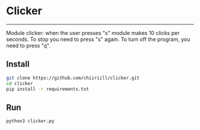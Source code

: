 # Clicker

---

Module clicker: when the user presses "s" module makes 10 clicks per seconds.
    To stop you need to press "s" again. To turn off the program, you need to press "q".

## Install

```bash
git clone https://github.com/chiiriill/clicker.git
cd clicker
pip install -r requirements.txt
```

## Run 

```bash
python3 clicker.py
```